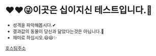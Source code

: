 # ❤❤😜이곳은 십이지신 테스트입니다.🤣

- 성격을 파악해봅시다.✔
- 결과값의 동물이 당신과 닮았다는것은 아닙니다.🤣
- 재미로 하십시오.😃😃✨

[호스팅주소](https://shallwecoffee.github.io/12GOD/)
